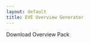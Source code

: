```yaml
---
layout: default
title: EVE Overview Generator
---
```


<section class="content">

<a class="button">Download Overview Pack</a>

</section>
